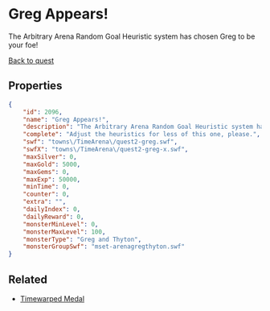 # Greg Appears!

The Arbitrary Arena Random Goal Heuristic system has chosen Greg to be your foe!

[Back to quest](../quests.md)

## Properties

```json
{
    "id": 2096,
    "name": "Greg Appears!",
    "description": "The Arbitrary Arena Random Goal Heuristic system has chosen Greg to be your foe!",
    "complete": "Adjust the heuristics for less of this one, please.",
    "swf": "towns\/TimeArena\/quest2-greg.swf",
    "swfX": "towns\/TimeArena\/quest2-greg-x.swf",
    "maxSilver": 0,
    "maxGold": 5000,
    "maxGems": 0,
    "maxExp": 50000,
    "minTime": 0,
    "counter": 0,
    "extra": "",
    "dailyIndex": 0,
    "dailyReward": 0,
    "monsterMinLevel": 0,
    "monsterMaxLevel": 100,
    "monsterType": "Greg and Thyton",
    "monsterGroupSwf": "mset-arenagregthyton.swf"
}
```

## Related

- [Timewarped Medal](../items/18514-timewarped-medal.md)


